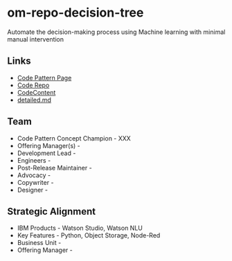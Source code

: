 # om-repo-decision-tree

Automate the decision-making process using Machine learning with minimal manual intervention

## Links

* [Code Pattern Page]()
* [Code Repo](https://github.com/IBM/automate-business-decisions-with-machine-learning)
* [CodeContent]()
* [detailed.md](detailed.md)

## Team

* Code Pattern Concept Champion - XXX
* Offering Manager(s) -
* Development Lead -
* Engineers -
* Post-Release Maintainer -
* Advocacy -
* Copywriter -
* Designer -

## Strategic Alignment

* IBM Products - Watson Studio, Watson NLU
* Key Features - Python, Object Storage, Node-Red
* Business Unit -
* Offering Manager -

